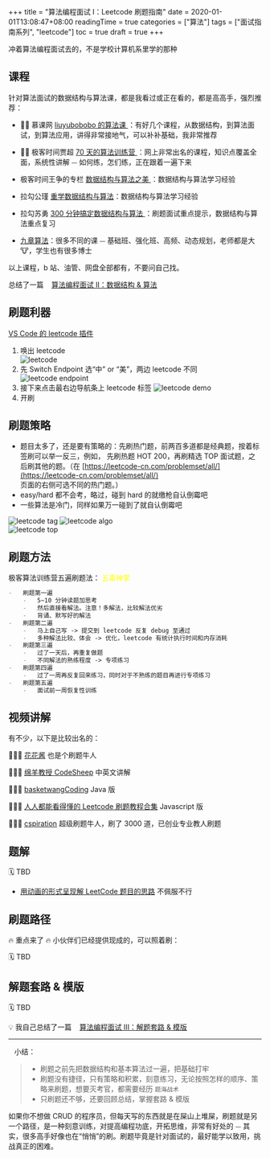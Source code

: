 +++
title = "算法编程面试 I：Leetcode 刷题指南"
date = 2020-01-01T13:08:47+08:00
readingTime = true
categories = ["算法"]
tags = ["面试指南系列", "leetcode"]
toc = true
draft = true
+++

冲着算法编程面试去的，不是学校计算机系里学的那种

<!--more-->

## 课程

针对算法面试的数据结构与算法课，都是我看过或正在看的，都是高高手，强烈推荐：

-   👍🏻 慕课网 [liuyubobobo 的算法课 ](https://www.imooc.com/t/108955) ：有好几个课程，从数据结构，到算法面试，到算法应用，讲得非常接地气，可以补补基础，我非常推荐

-   👍🏻 极客时间贾超 [70 天的算法训练营 ](https://u.geekbang.org/subject/algorithm/1000343) ：网上非常出名的课程，知识点覆盖全面，系统性讲解 ⏤ 如何练，怎们练，正在跟着一遍下来

-   极客时间王争的专栏 [数据结构与算法之美 ](https://time.geekbang.org/column/intro/126)：数据结构与算法学习经验

-   拉勾公瑾 [重学数据结构与算法](https://kaiwu.lagou.com/course/courseInfo.htm?courseId=185#/content)：数据结构与算法学习经验

-   拉勾苏勇 [300 分钟搞定数据结构与算法 ](https://kaiwu.lagou.com/course/courseInfo.htm?courseId=3#/content) ：刷题面试重点提示，数据结构与算法重点复习

*   [九章算法](https://www.jiuzhang.com/)：很多不同的课 ⏤ 基础班、强化班、高频、动态规划，老师都是大 🐮，学生也有很多博士

以上课程，b 站、油管、网盘全部都有，不要问自己找。

总结了一篇 <i class="fas fa-external-link-alt"></i>&nbsp;&nbsp; [算法编程面试 II：数据结构 & 算法](/posts/interview-algo-ii/)

## 刷题利器

[VS Code 的 leetcode 插件](https://github.com/jdneo/vscode-leetcode/blob/master/docs/README_zh-CN.md)

1. 唤出 leetcode  
   ![leetcode](/images/vscode/leetcode.png)
2. 先 Switch Endpoint 选“中” or “美”，两边 leetcode 不同  
   ![leetcode endpoint](/images/vscode/leetcode-endpoint.png)
3. 接下来点击最右边导航条上 leetcode 标签
   ![leetcode demo](/images/vscode/leetcode-demo.gif)
4. 开刷

## 刷题策略

-   题目太多了，还是要有策略的：先刷热门题，前两百多道都是经典题，按着标签刷可以举一反三，例如， 先刷热题 HOT 200，再刷精选 TOP 面试题，之后刷其他的题。（在 [https://leetcode-cn.com/problemset/all/](https://leetcode-cn.com/problemset/all/) 页面的右侧可选不同的热门题。）
-   easy/hard 都不会考，略过，碰到 hard 的就缴枪自认倒霉吧
-   一些算法是冷门，同样如果万一碰到了就自认倒霉吧

![leetcode tag](/images/algo/leetcode-tag.webp)
![leetcode algo](/images/algo/leetcode-algo.png)  
![leetcode top](/images/algo/leetcode-top.png)

## 刷题方法

极客算法训练营五遍刷题法： <font color="yellow">五毒神掌</font>

```md
-   刷题第一遍
    -   5~10 分钟读题加思考
    -   然后直接看解法。注意！多解法，比较解法优劣
    -   背诵、默写好的解法
-   刷题第二遍
    -   马上自己写 -> 提交到 leetcode 反复 debug 至通过
    -   多种解法比较、体会 -> 优化，leetcode 有统计执行时间和内存消耗
-   刷题第三遍
    -   过了一天后，再重复做题
    -   不同解法的熟练程度 -> 专项练习
-   刷题第四遍
    -   过了一周再反复回来练习，同时对于不熟练的题目再进行专项练习
-   刷题第五遍
    -   面试前一周恢复性训练
```

## 视频讲解

有不少，以下是比较出名的：

💁🏻‍♂️ [花花酱](https://www.youtube.com/user/xxfflower/playlists) 也是个刷题牛人

💁🏻‍♂️ [绵羊教授 CodeSheep](https://www.youtube.com/playlist?list=PLgkTb_uYkq5f6mI52NZv68QTb6Ui7omWX) 中英文讲解

💁🏻‍♂️ [basketwangCoding](https://www.youtube.com/playlist?list=PLH8TFsY0qnE2R9kf_9vahNY6pG9601z_4) Java 版

💁🏻‍♂️ [人人都能看得懂的 Leetcode 刷题教程合集](https://www.bilibili.com/video/BV1wA411b7qZ) Javascript 版

💁🏻‍♂️ [cspiration](https://www.youtube.com/channel/UCTWuRL33U8xBPqk3LehXjFw/playlists) 超级刷题牛人，刷了 3000 道，已创业专业教人刷题

## 题解

🗓 TBD

-   [用动画的形式呈现解 LeetCode 题目的思路](https://github.com/MisterBooo/LeetCodeAnimation) 不佩服不行

## 刷题路径

🔥 重点来了 🔥 小伙伴们已经提供现成的，可以照着刷：

🗓 TBD

## 解题套路 & 模版

🗓 TBD

💡 我自己总结了一篇 <i class="fas fa-external-link-alt"></i>&nbsp;&nbsp; [算法编程面试 III：解题套路 & 模版](/posts/interview-algo-iii/)

---

<i class="fas fa-map-marker-alt"></i>&nbsp;&nbsp; 小结：

> -   刷题之前先把数据结构和基本算法过一遍，把基础打牢
> -   刷题没有捷径，只有策略和积累，刻意练习，无论按照怎样的顺序、策略来刷题，想要灭考官，都需要经历 `题海战术`
> -   只刷题还不够，还要回顾总结，掌握套路 & 模版

如果你不想做 CRUD 的程序员，但每天写的东西就是在屎山上堆屎，刷题就是另一个路径，是一种刻意训练，对提高编程功底，开拓思维，非常有好处的 ⏤ 其实，很多高手好像也在“悄悄”的刷。刷题毕竟是针对面试的，最好能学以致用，挑战真正的困难。
